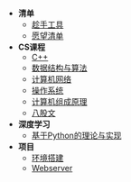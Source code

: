 * **清单**
  * [趁手工具](Other/README)
  * [愿望清单](Other/todolist)
* **CS课程**
  * [C++](00C++/README)
  * [数据结构与算法](01DS/README)
  * [计算机网络](01CN/README)
  * [操作系统](01OS/README)
  * [计算机组成原理](01CO/README)
  * [八股文](02Complex/README)
* **深度学习**
  * [基于Python的理论与实现](00DL/README)
* **项目**
  * [环境搭建](02Environment/README)
  * [Webserver](02Webserver/README)

